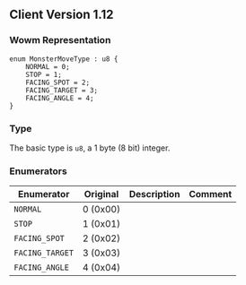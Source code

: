 ## Client Version 1.12

### Wowm Representation
```rust,ignore
enum MonsterMoveType : u8 {
    NORMAL = 0;    
    STOP = 1;    
    FACING_SPOT = 2;    
    FACING_TARGET = 3;    
    FACING_ANGLE = 4;    
}
```
### Type
The basic type is `u8`, a 1 byte (8 bit) integer.
### Enumerators
| Enumerator | Original  | Description | Comment |
| --------- | -------- | ----------- | ------- |
| `NORMAL` | 0 (0x00) |  |  |
| `STOP` | 1 (0x01) |  |  |
| `FACING_SPOT` | 2 (0x02) |  |  |
| `FACING_TARGET` | 3 (0x03) |  |  |
| `FACING_ANGLE` | 4 (0x04) |  |  |
